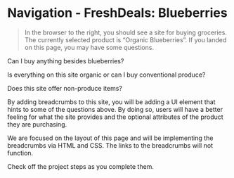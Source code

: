 # Navigation - FreshDeals: Blueberries

> In the browser to the right, you should see a site for buying groceries. The currently selected product is “Organic Blueberries”. If you landed on this page, you may have some questions.

Can I buy anything besides blueberries?

Is everything on this site organic or can I buy conventional produce?

Does this site offer non-produce items?

By adding breadcrumbs to this site, you will be adding a UI element that hints to some of the questions above. By doing so, users will have a better feeling for what the site provides and the optional attributes of the product they are purchasing.

We are focused on the layout of this page and will be implementing the breadcrumbs via HTML and CSS. The links to the breadcrumbs will not function.

Check off the project steps as you complete them.